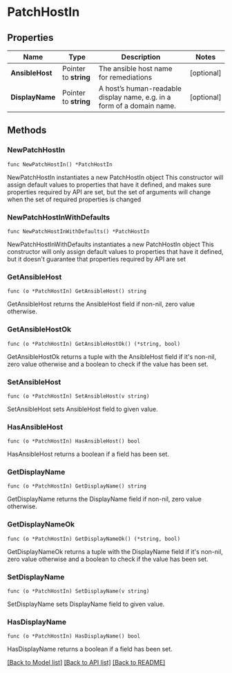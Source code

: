 # PatchHostIn

## Properties

Name | Type | Description | Notes
------------ | ------------- | ------------- | -------------
**AnsibleHost** | Pointer to **string** | The ansible host name for remediations | [optional] 
**DisplayName** | Pointer to **string** | A host’s human-readable display name, e.g. in a form of a domain name. | [optional] 

## Methods

### NewPatchHostIn

`func NewPatchHostIn() *PatchHostIn`

NewPatchHostIn instantiates a new PatchHostIn object
This constructor will assign default values to properties that have it defined,
and makes sure properties required by API are set, but the set of arguments
will change when the set of required properties is changed

### NewPatchHostInWithDefaults

`func NewPatchHostInWithDefaults() *PatchHostIn`

NewPatchHostInWithDefaults instantiates a new PatchHostIn object
This constructor will only assign default values to properties that have it defined,
but it doesn't guarantee that properties required by API are set

### GetAnsibleHost

`func (o *PatchHostIn) GetAnsibleHost() string`

GetAnsibleHost returns the AnsibleHost field if non-nil, zero value otherwise.

### GetAnsibleHostOk

`func (o *PatchHostIn) GetAnsibleHostOk() (*string, bool)`

GetAnsibleHostOk returns a tuple with the AnsibleHost field if it's non-nil, zero value otherwise
and a boolean to check if the value has been set.

### SetAnsibleHost

`func (o *PatchHostIn) SetAnsibleHost(v string)`

SetAnsibleHost sets AnsibleHost field to given value.

### HasAnsibleHost

`func (o *PatchHostIn) HasAnsibleHost() bool`

HasAnsibleHost returns a boolean if a field has been set.

### GetDisplayName

`func (o *PatchHostIn) GetDisplayName() string`

GetDisplayName returns the DisplayName field if non-nil, zero value otherwise.

### GetDisplayNameOk

`func (o *PatchHostIn) GetDisplayNameOk() (*string, bool)`

GetDisplayNameOk returns a tuple with the DisplayName field if it's non-nil, zero value otherwise
and a boolean to check if the value has been set.

### SetDisplayName

`func (o *PatchHostIn) SetDisplayName(v string)`

SetDisplayName sets DisplayName field to given value.

### HasDisplayName

`func (o *PatchHostIn) HasDisplayName() bool`

HasDisplayName returns a boolean if a field has been set.


[[Back to Model list]](../README.md#documentation-for-models) [[Back to API list]](../README.md#documentation-for-api-endpoints) [[Back to README]](../README.md)


